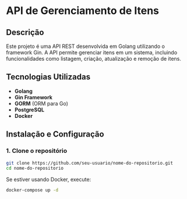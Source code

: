 # API de Gerenciamento de Itens

## Descrição
Este projeto é uma API REST desenvolvida em Golang utilizando o framework Gin. A API permite gerenciar itens em um sistema, incluindo funcionalidades como listagem, criação, atualização e remoção de itens.

## Tecnologias Utilizadas
- **Golang**
- **Gin Framework**
- **GORM** (ORM para Go)
- **PostgreSQL**
- **Docker**

## Instalação e Configuração

### **1. Clone o repositório**
```bash
git clone https://github.com/seu-usuario/nome-do-repositorio.git
cd nome-do-repositorio
```

Se estiver usando Docker, execute:
```bash
docker-compose up -d
```

